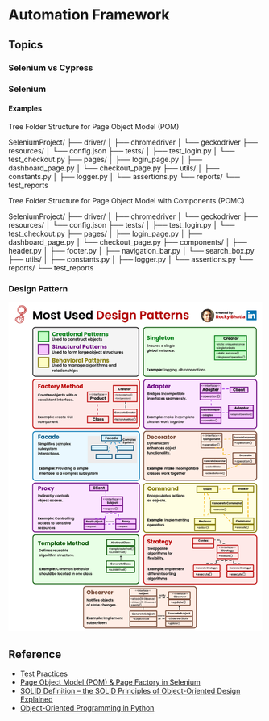 # Automation Framework

## Topics

### Selenium vs Cypress

### Selenium

#### Examples

Tree Folder Structure for Page Object Model (POM)

SeleniumProject/
├── driver/
│   ├── chromedriver
│   └── geckodriver
├── resources/
│   └── config.json
├── tests/
│   ├── test_login.py
│   └── test_checkout.py
├── pages/
│   ├── login_page.py
│   ├── dashboard_page.py
│   └── checkout_page.py
├── utils/
│   ├── constants.py
│   ├── logger.py
│   └── assertions.py
└── reports/
    └── test_reports

Tree Folder Structure for Page Object Model with Components (POMC)

SeleniumProject/
├── driver/
│   ├── chromedriver
│   └── geckodriver
├── resources/
│   └── config.json
├── tests/
│   ├── test_login.py
│   └── test_checkout.py
├── pages/
│   ├── login_page.py
│   ├── dashboard_page.py
│   └── checkout_page.py
├── components/
│   ├── header.py
│   ├── footer.py
│   ├── navigation_bar.py
│   └── search_box.py
├── utils/
│   ├── constants.py
│   ├── logger.py
│   └── assertions.py
└── reports/
    └── test_reports

### Design Pattern

![Most used DP](../resources/images/design-pattern.gif)

## Reference

* [Test Practices](https://www.selenium.dev/documentation/test_practices/)
* [Page Object Model (POM) & Page Factory in Selenium](https://www.guru99.com/page-object-model-pom-page-factory-in-selenium-ultimate-guide.html)
* [SOLID Definition – the SOLID Principles of Object-Oriented Design Explained](https://www.freecodecamp.org/news/solid-principles-single-responsibility-principle-explained)
* [Object-Oriented Programming in Python](https://www.freecodecamp.org/news/object-oriented-programming-python/)
